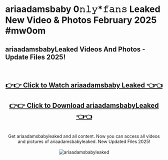 # ariaadamsbaby 0𝚗𝚕𝚢*𝚏𝚊𝚗𝚜 Leaked New Video & Photos February 2025 #mw0om

<h2>ariaadamsbabyLeaked Videos And Photos - Update Files 2025!</h2>
<br>
<div align="center">
<h2><a href="https://mediaupload.pro?title=ariaadamsbaby&ref=11F" rel="nofollow">👉👉 Click to Watch ariaadamsbaby Leaked 👈👈</a></h2>
<h2><a href="https://mediaupload.pro?title=ariaadamsbaby&ref=11F" rel="nofollow">👉👉 Click to Download ariaadamsbabyLeaked 👈👈</a></h2>
<br>
Get ariaadamsbabyleaked and all content. Now you can access all videos and pictures of ariaadamsbabyleaked. New Updated Files 2025!
<br>
<br>
<a href="https://mediaupload.pro?title=ariaadamsbaby&ref=11F" rel="nofollow" data-target="animated-image.originalLink"><img src="https://i.ibb.co/Gkj2r4b/banner.png" alt="ariaadamsbabyleaked" style="max-width: 100%; display: inline-block;" data-target="animated-image.originalImage"></a>
</div>
<br>

